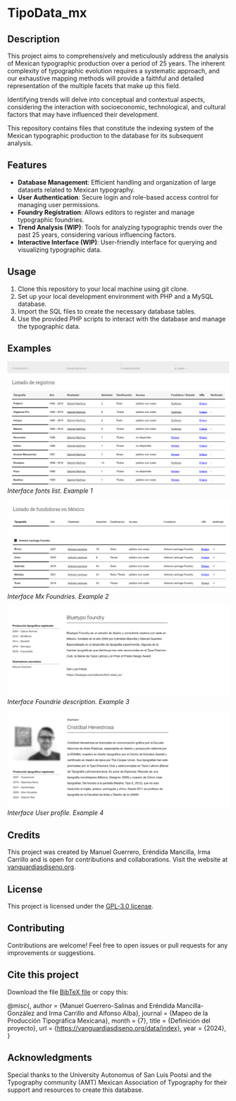 # TipoData_mx

## Description

This project aims to comprehensively and meticulously address the analysis of Mexican typographic production over a period of 25 years. The inherent complexity of typographic evolution requires a systematic approach, and our exhaustive mapping methods will provide a faithful and detailed representation of the multiple facets that make up this field.

Identifying trends will delve into conceptual and contextual aspects, considering the interaction with socioeconomic, technological, and cultural factors that may have influenced their development.

This repository contains files that constitute the indexing system of the Mexican typographic production to the database for its subsequent analysis.


## Features

- **Database Management**: Efficient handling and organization of large datasets related to Mexican typography.
- **User Authentication**: Secure login and role-based access control for managing user permissions.
- **Foundry Registration**: Allows editors to register and manage typographic foundries.
- **Trend Analysis (WIP)**: Tools for analyzing typographic trends over the past 25 years, considering various influencing factors.
- **Interactive Interface (WIP)**: User-friendly interface for querying and visualizing typographic data.

## Usage

1. Clone this repository to your local machine using git clone.
2. Set up your local development environment with PHP and a MySQL database.
3. Import the SQL files to create the necessary database tables.
4. Use the provided PHP scripts to interact with the database and manage the typographic data.


## Examples

![Example 1](./resources/example1.png)
*Interface fonts list. Example 1*

![Example 2](./resources/example2.png)
*Interface Mx Foundries. Example 2*

![Example 3](./resources/example3.png)
*Interface Foundrie description. Example 3*

![Example 4](./resources/example4.png)
*Interface User profile. Example 4*



## Credits

This project was created by Manuel Guerrero, Eréndida Mancilla, Irma Carrillo and is open for contributions and collaborations. Visit the website at [vanguardiasdiseno.org](https://vanguardiasdiseno.org/site/archivos/326).


## License

This project is licensed under the [GPL-3.0 license](LICENSE).

## Contributing

Contributions are welcome! Feel free to open issues or pull requests for any improvements or suggestions.

## Cite this project
Download the file [BibTeX file](ref_DBTipoMx.bib) or copy this:

@misc{,
   author = {Manuel Guerrero-Salinas and Eréndida Mancilla-González and Irma Carrillo and Alfonso Alba},
   journal = {Mapeo de la Producción Tipográfica Mexicana},
   month = {7},
   title = {Definición del proyecto},
   url = {https://vanguardiasdiseno.org/data/index},
   year = {2024},
}



## Acknowledgments

Special thanks to the University Autonomus of San Luis Pootsi and the Typography community (AMT) Mexican Association of Typography for their support and resources to create this database.

